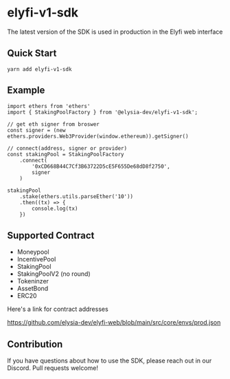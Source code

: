 # elyfi-v1-sdk
The latest version of the SDK is used in production in the Elyfi web interface


## Quick Start

```
yarn add elyfi-v1-sdk
```

## Example
```
import ethers from 'ethers'
import { StakingPoolFactory } from '@elysia-dev/elyfi-v1-sdk';

// get eth signer from broswer
const signer = (new ethers.providers.Web3Provider(window.ethereum)).getSigner()

// connect(address, signer or provider)
const stakingPool = StakingPoolFactory
	.connect(
		'0xCD668B44C7Cf3B63722D5cE5F655De68dD8f2750',
		signer
	)

stakingPool
	.stake(ethers.utils.parseEther('10'))
	.then((tx) => {
		console.log(tx)
	})
```

## Supported Contract
* Moneypool
* IncentivePool
* StakingPool
* StakingPoolV2 (no round)
* Tokeninzer
* AssetBond
* ERC20

Here's a link for contract addresses

https://github.com/elysia-dev/elyfi-web/blob/main/src/core/envs/prod.json

## Contribution
If you have questions about how to use the SDK, please reach out in our Discord. Pull requests welcome!

